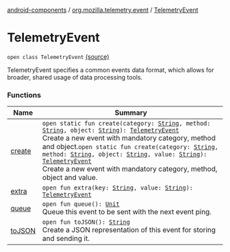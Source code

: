 [android-components](../../index.md) / [org.mozilla.telemetry.event](../index.md) / [TelemetryEvent](./index.md)

# TelemetryEvent

`open class TelemetryEvent` [(source)](https://github.com/mozilla-mobile/android-components/blob/master/components/service/telemetry/src/main/java/org/mozilla/telemetry/event/TelemetryEvent.java#L24)

TelemetryEvent specifies a common events data format, which allows for broader, shared usage of data processing tools.

### Functions

| Name | Summary |
|---|---|
| [create](create.md) | `open static fun create(category: `[`String`](https://kotlinlang.org/api/latest/jvm/stdlib/kotlin/-string/index.html)`, method: `[`String`](https://kotlinlang.org/api/latest/jvm/stdlib/kotlin/-string/index.html)`, object: `[`String`](https://kotlinlang.org/api/latest/jvm/stdlib/kotlin/-string/index.html)`): `[`TelemetryEvent`](./index.md)<br>Create a new event with mandatory category, method and object.`open static fun create(category: `[`String`](https://kotlinlang.org/api/latest/jvm/stdlib/kotlin/-string/index.html)`, method: `[`String`](https://kotlinlang.org/api/latest/jvm/stdlib/kotlin/-string/index.html)`, object: `[`String`](https://kotlinlang.org/api/latest/jvm/stdlib/kotlin/-string/index.html)`, value: `[`String`](https://kotlinlang.org/api/latest/jvm/stdlib/kotlin/-string/index.html)`): `[`TelemetryEvent`](./index.md)<br>Create a new event with mandatory category, method, object and value. |
| [extra](extra.md) | `open fun extra(key: `[`String`](https://kotlinlang.org/api/latest/jvm/stdlib/kotlin/-string/index.html)`, value: `[`String`](https://kotlinlang.org/api/latest/jvm/stdlib/kotlin/-string/index.html)`): `[`TelemetryEvent`](./index.md) |
| [queue](queue.md) | `open fun queue(): `[`Unit`](https://kotlinlang.org/api/latest/jvm/stdlib/kotlin/-unit/index.html)<br>Queue this event to be sent with the next event ping. |
| [toJSON](to-j-s-o-n.md) | `open fun toJSON(): `[`String`](https://kotlinlang.org/api/latest/jvm/stdlib/kotlin/-string/index.html)<br>Create a JSON representation of this event for storing and sending it. |
